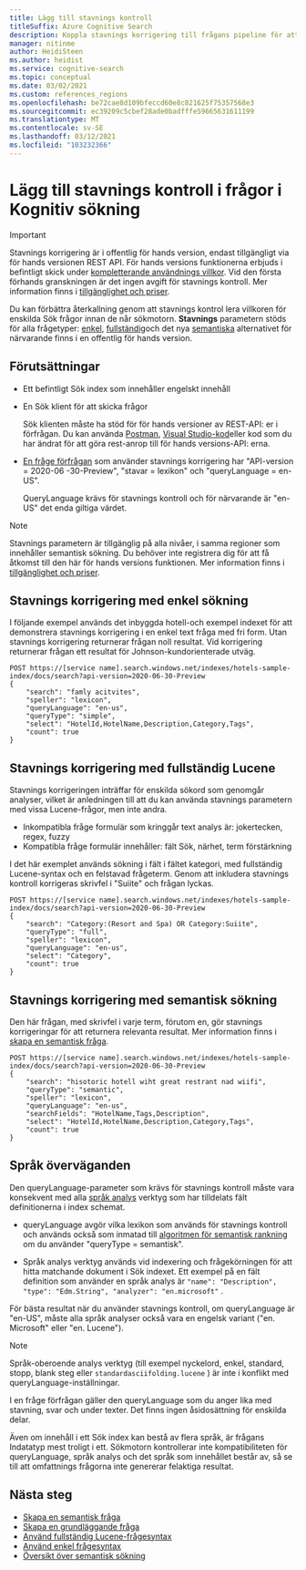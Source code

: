 ```yaml
---
title: Lägg till stavnings kontroll
titleSuffix: Azure Cognitive Search
description: Koppla stavnings korrigering till frågans pipeline för att åtgärda skrivfel på sökord innan frågan körs.
manager: nitinme
author: HeidiSteen
ms.author: heidist
ms.service: cognitive-search
ms.topic: conceptual
ms.date: 03/02/2021
ms.custom: references_regions
ms.openlocfilehash: be72cae8d109bfeccd60e8c821625f75357568e3
ms.sourcegitcommit: ec39209c5cbef28ade0badfffe59665631611199
ms.translationtype: MT
ms.contentlocale: sv-SE
ms.lasthandoff: 03/12/2021
ms.locfileid: "103232366"
---
```

# <a name="add-spell-check-to-queries-in-cognitive-search"></a>Lägg till stavnings kontroll i frågor i Kognitiv sökning

> [!IMPORTANT]
> Stavnings korrigering är i offentlig för hands version, endast tillgängligt via för hands versionen REST API. För hands versions funktionerna erbjuds i befintligt skick under [kompletterande användnings villkor](https://azure.microsoft.com/support/legal/preview-supplemental-terms/). Vid den första förhands granskningen är det ingen avgift för stavnings kontroll. Mer information finns i [tillgänglighet och priser](semantic-search-overview.md#availability-and-pricing).

Du kan förbättra återkallning genom att stavnings kontrol lera villkoren för enskilda Sök frågor innan de når sökmotorn. **Stavnings** parametern stöds för alla frågetyper: [enkel](query-simple-syntax.md), [fullständig](query-lucene-syntax.md)och det nya [semantiska](semantic-how-to-query-request.md) alternativet för närvarande finns i en offentlig för hands version.

## <a name="prerequisites"></a>Förutsättningar

+ Ett befintligt Sök index som innehåller engelskt innehåll

+ En Sök klient för att skicka frågor

  Sök klienten måste ha stöd för för hands versioner av REST-API: er i förfrågan. Du kan använda [Postman](search-get-started-rest.md), [Visual Studio-kod](search-get-started-vs-code.md)eller kod som du har ändrat för att göra rest-anrop till för hands versions-API: erna.

+ [En fråge förfrågan](/rest/api/searchservice/preview-api/search-documents) som använder stavnings korrigering har "API-version = 2020-06 -30-Preview", "stavar = lexikon" och "queryLanguage = en-US".

  QueryLanguage krävs för stavnings kontroll och för närvarande är "en-US" det enda giltiga värdet.

> [!Note]
> Stavnings parametern är tillgänglig på alla nivåer, i samma regioner som innehåller semantisk sökning. Du behöver inte registrera dig för att få åtkomst till den här för hands versions funktionen. Mer information finns i [tillgänglighet och priser](semantic-search-overview.md#availability-and-pricing).

## <a name="spell-correction-with-simple-search"></a>Stavnings korrigering med enkel sökning

I följande exempel används det inbyggda hotell-och exempel indexet för att demonstrera stavnings korrigering i en enkel text fråga med fri form. Utan stavnings korrigering returnerar frågan noll resultat. Vid korrigering returnerar frågan ett resultat för Johnson-kundorienterade utväg.

```http
POST https://[service name].search.windows.net/indexes/hotels-sample-index/docs/search?api-version=2020-06-30-Preview
{
    "search": "famly acitvites",
    "speller": "lexicon",
    "queryLanguage": "en-us",
    "queryType": "simple",
    "select": "HotelId,HotelName,Description,Category,Tags",
    "count": true
}
```

## <a name="spell-correction-with-full-lucene"></a>Stavnings korrigering med fullständig Lucene

Stavnings korrigeringen inträffar för enskilda sökord som genomgår analyser, vilket är anledningen till att du kan använda stavnings parametern med vissa Lucene-frågor, men inte andra.

+ Inkompatibla fråge formulär som kringgår text analys är: jokertecken, regex, fuzzy
+ Kompatibla fråge formulär innehåller: fält Sök, närhet, term förstärkning

I det här exemplet används sökning i fält i fältet kategori, med fullständig Lucene-syntax och en felstavad frågeterm. Genom att inkludera stavnings kontroll korrigeras skrivfel i "Suiite" och frågan lyckas.

```http
POST https://[service name].search.windows.net/indexes/hotels-sample-index/docs/search?api-version=2020-06-30-Preview
{
    "search": "Category:(Resort and Spa) OR Category:Suiite",
    "queryType": "full",
    "speller": "lexicon",
    "queryLanguage": "en-us",
    "select": "Category",
    "count": true
}
```

## <a name="spell-correction-with-semantic-search"></a>Stavnings korrigering med semantisk sökning

Den här frågan, med skrivfel i varje term, förutom en, gör stavnings korrigeringar för att returnera relevanta resultat. Mer information finns i [skapa en semantisk fråga](semantic-how-to-query-request.md).

```http
POST https://[service name].search.windows.net/indexes/hotels-sample-index/docs/search?api-version=2020-06-30-Preview     
{
    "search": "hisotoric hotell wiht great restrant nad wiifi",
    "queryType": "semantic",
    "speller": "lexicon",
    "queryLanguage": "en-us",
    "searchFields": "HotelName,Tags,Description",
    "select": "HotelId,HotelName,Description,Category,Tags",
    "count": true
}
```

## <a name="language-considerations"></a>Språk överväganden

Den queryLanguage-parameter som krävs för stavnings kontroll måste vara konsekvent med alla [språk analys](index-add-language-analyzers.md) verktyg som har tilldelats fält definitionerna i index schemat. 

+ queryLanguage avgör vilka lexikon som används för stavnings kontroll och används också som inmatad till [algoritmen för semantisk rankning](semantic-answers.md) om du använder "queryType = semantisk".

+ Språk analys verktyg används vid indexering och frågekörningen för att hitta matchande dokument i Sök indexet. Ett exempel på en fält definition som använder en språk analys är `"name": "Description", "type": "Edm.String", "analyzer": "en.microsoft"` .

För bästa resultat när du använder stavnings kontroll, om queryLanguage är "en-US", måste alla språk analyser också vara en engelsk variant ("en. Microsoft" eller "en. Lucene").

> [!NOTE]
> Språk-oberoende analys verktyg (till exempel nyckelord, enkel, standard, stopp, blank steg eller `standardasciifolding.lucene` ) är inte i konflikt med queryLanguage-inställningar.

I en fråge förfrågan gäller den queryLanguage som du anger lika med stavning, svar och under texter. Det finns ingen åsidosättning för enskilda delar.

Även om innehåll i ett Sök index kan bestå av flera språk, är frågans Indatatyp mest troligt i ett. Sökmotorn kontrollerar inte kompatibiliteten för queryLanguage, språk analys och det språk som innehållet består av, så se till att omfattnings frågorna inte genererar felaktiga resultat.

## <a name="next-steps"></a>Nästa steg

+ [Skapa en semantisk fråga](semantic-how-to-query-request.md)
+ [Skapa en grundläggande fråga](search-query-create.md)
+ [Använd fullständig Lucene-frågesyntax](query-Lucene-syntax.md)
+ [Använd enkel frågesyntax](query-simple-syntax.md)
+ [Översikt över semantisk sökning](semantic-search-overview.md)